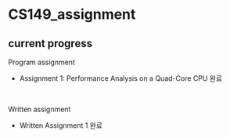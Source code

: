 # CS149_assignment

## current progress

Program assignment 
- Assignment 1: Performance Analysis on a Quad-Core CPU 완료
 
 </br>

Written assignment
- Written Assignment 1 완료
